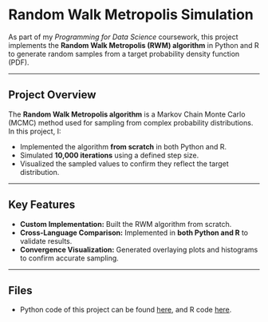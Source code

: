 # Random Walk Metropolis Simulation

As part of my *Programming for Data Science* coursework, this project implements the **Random Walk Metropolis (RWM) algorithm** in Python and R to generate random samples from a target probability density function (PDF).

---

## Project Overview
The **Random Walk Metropolis algorithm** is a Markov Chain Monte Carlo (MCMC) method used for sampling from complex probability distributions.
In this project, I:
- Implemented the algorithm **from scratch** in both Python and R.
- Simulated **10,000 iterations** using a defined step size.
- Visualized the sampled values to confirm they reflect the target distribution.

---

## Key Features
- **Custom Implementation:** Built the RWM algorithm from scratch.
- **Cross-Language Comparison:** Implemented in **both Python and R** to validate results.
- **Convergence Visualization:** Generated overlaying plots and histograms to confirm accurate sampling.

---

## Files
- Python code of this project can be found [here](ST2195_Part_1.ipynb), and R code [here](220459392_Part_1.Rmd).


